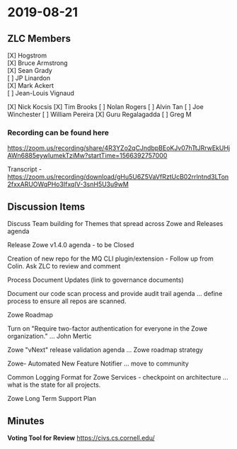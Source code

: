 # 2019-08-21

## ZLC Members
[X] Hogstrom   
[X] Bruce Armstrong   
[X] Sean Grady   
[ ] JP Linardon   
[X] Mark Ackert   
[ ] Jean-Louis Vignaud   

[X] Nick Kocsis
[X] Tim Brooks
[ ] Nolan Rogers
[ ] Alvin Tan
[ ] Joe Winchester
[ ] William Pereira
[X] Guru Regalagadda
[ ] Greg M


### Recording can be found here   
https://zoom.us/recording/share/4R3YZo2qCJndbpBEoKJv07hTtJRrwEkUHjAWn6885eywIumekTziMw?startTime=1566392757000

Transcript - https://zoom.us/recording/download/gHu5U6Z5VaVfRztUcB02rrlntnd3LTon2fxxARUOWqPHo3IfxqIV-3snH5U3u9wM

## Discussion Items
Discuss Team building for Themes that spread across Zowe and Releases agenda

Release Zowe v1.4.0 agenda - to be Closed

Creation of new repo for the MQ CLI plugin/extension - Follow up from Colin.  Ask ZLC to review and comment

Process Document Updates (link to governance documents)

Document our code scan process and provide audit trail agenda ... define process to ensure all repos are scanned.

Zowe Roadmap

Turn on "Require two-factor authentication for everyone in the Zowe organization." ... John Mertic

Zowe "vNext" release validation agenda ... Zowe roadmap strategy

Zowe- Automated New Feature Notifier ... move to community

Common Logging Format for Zowe Services - checkpoint on architecture ... what is the state for all projects.

Zowe Long Term Support Plan

## Minutes


__Voting Tool for Review__
https://civs.cs.cornell.edu/
   
   
